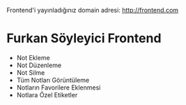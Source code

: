 Frontend'i yayınladığınız domain adresi: http://frontend.com

# Furkan Söyleyici Frontend #

- Not Ekleme  
- Not Düzenleme  
- Not Silme  
- Tüm Notları Görüntüleme  
- Notların Favorilere Eklenmesi  
- Notlara Özel Etiketler  




